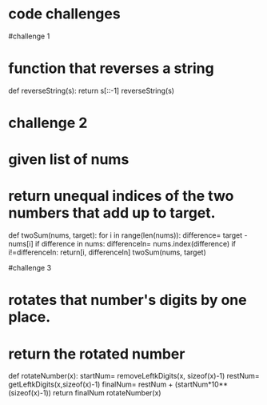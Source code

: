 # code challenges
#challenge 1
# function that reverses a string
def reverseString(s):
    return s[::-1]
reverseString(s)

# challenge 2
# given list of nums
# return unequal indices of the two numbers that add up to target.
def twoSum(nums, target):
    for i in range(len(nums)):
        difference= target - nums[i]
        if difference in nums:
            differenceIn= nums.index(difference)
            if i!=differenceIn:
                return[i, differenceIn]
twoSum(nums, target)

#challenge 3
# rotates that number's digits by one place.
# return the rotated number
def rotateNumber(x):
    startNum= removeLeftkDigits(x, sizeof(x)-1)
    restNum= getLeftkDigits(x,sizeof(x)-1)
    finalNum= restNum + (startNum*10**(sizeof(x)-1))
    return finalNum
rotateNumber(x)

